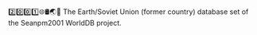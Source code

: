 2️⃣️0️⃣️0️⃣️1️⃣️🌐️🛢️🌏️🏴️ The Earth/Soviet Union (former country) database set of the Seanpm2001 WorldDB project.
